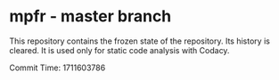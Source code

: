 # mpfr - master branch

This repository contains the frozen state of the repository.
Its history is cleared. It is used only for static code
analysis with Codacy.

Commit Time: 1711603786